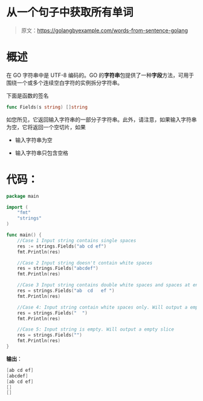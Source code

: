 # 从一个句子中获取所有单词

> 原文：<https://golangbyexample.com/words-from-sentence-golang>

# **概述**

在 GO 字符串中是 UTF-8 编码的。GO 的**字符串**包提供了一种**字段**方法，可用于围绕一个或多个连续空白字符的实例拆分字符串。

下面是函数的签名

```go
func Fields(s string) []string 
```

如您所见，它返回输入字符串的一部分子字符串。此外，请注意，如果输入字符串为空，它将返回一个空切片，如果

*   输入字符串为空

*   输入字符串只包含空格

# **代码**：

```go
package main

import (
    "fmt"
    "strings"
)

func main() {
    //Case 1 Input string contains single spaces
    res := strings.Fields("ab cd ef")
    fmt.Println(res)

    //Case 2 Input string doesn't contain white spaces
    res = strings.Fields("abcdef")
    fmt.Println(res)

    //Case 3 Input string contains double white spaces and spaces at end too.
    res = strings.Fields("ab  cd   ef ")
    fmt.Println(res)

    //Case 4: Input string contain white spaces only. Will output a empty slice
    res = strings.Fields("  ")
    fmt.Println(res)

    //Case 5: Input string is empty. Will output a empty slice
    res = strings.Fields("")
    fmt.Println(res)
}
```

**输出**：

```go
[ab cd ef]
[abcdef]
[ab cd ef]
[]
[]
```